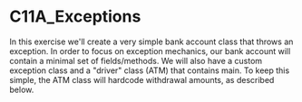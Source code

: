 # C11A_Exceptions
In this exercise we'll create a very simple bank account class that throws an exception. In order to focus on exception mechanics, our bank account will contain a minimal set of fields/methods. We will also have a custom exception class and a "driver" class (ATM) that contains main. To keep this simple, the ATM class will hardcode withdrawal amounts, as described below.
